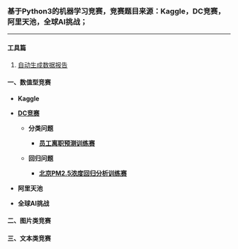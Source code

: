 ### 基于Python3的机器学习竞赛，竞赛题目来源：Kaggle，DC竞赛，阿里天池，全球AI挑战；

------

#### 工具篇

1. [自动生成数据报告](https://github.com/Anfany/Machine-Learning-Competition-by-Python3/blob/master/tool/1.generate_report.md)



#### 一、数值型竞赛 

* **Kaggle**

* **[DC竞赛]()**

   * **分类问题**

     + **[员工离职预测训练赛]()**
      
   * **回归问题**

     + **[北京PM2.5浓度回归分析训练赛]()**      


* **阿里天池**

* **全球AI挑战**


#### 二、图片类竞赛


#### 三、文本类竞赛
